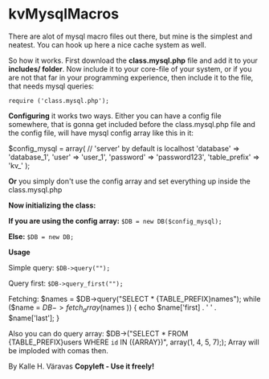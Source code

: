 kvMysqlMacros
=============

There are alot of mysql macro files out there, but mine is the simplest and neatest. You can hook up here a nice cache system as well.

So how it works. First download the **class.mysql.php** file and add it to your **includes/ folder**. Now include it to your core-file of your system, or if you are not that far in your programming experience, then include it to the file, that needs mysql queries:

`require ('class.mysql.php');`

**Configuring** it works two ways. Either you can have a config file somewhere, that is gonna get included before the class.mysql.php file and the config file, will have mysql config array like this in it:

$config_mysql = array(
    // 'server' by default is localhost
    'database' => 'database_1',
    'user' => 'user_1',
    'password' => 'password123',
    'table_prefix' => 'kv_'
);

**Or** you simply don't use the config array and set everything up inside the class.mysql.php

**Now initializing the class:**

**If you are using the config array:**
`$DB = new DB($config_mysql);`

**Else:**
`$DB = new DB;`


**Usage**

Simple query: 
`$DB->query("");`

Query first:
`$DB->query_first("");`

Fetching:
$names = $DB->query("SELECT * {TABLE_PREFIX}names");
while ($name = $DB->fetch_array($names )) {
echo $name['first] . ' ' . $name['last'];
}

Also you can do query array:
$DB->("SELECT * FROM {TABLE_PREFIX}users WHERE `id` IN ({ARRAY})", array(1, 4, 5, 7););
Array will be imploded with comas then.

By Kalle H. Väravas
**Copyleft - Use it freely!**
